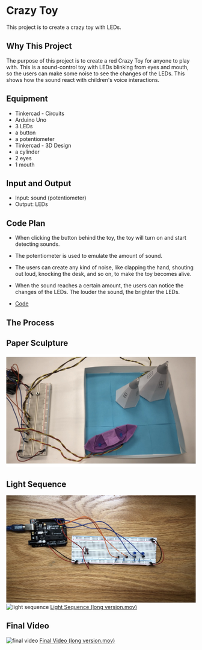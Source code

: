 # Crazy Toy

  This project is to create a crazy toy with LEDs. 


## Why This Project
  The purpose of this project is to create a red Crazy Toy for anyone to play with. 
  This is a sound-control toy with LEDs blinking from eyes and mouth, so the users can make some noise to see the changes of the LEDs. This shows how the sound react with children's voice interactions. 


## Equipment
* Tinkercad - Circuits
 * Arduino Uno
 * 3 LEDs
 * a button
 * a potentiometer
* Tinkercad - 3D Design
 * a cylinder
 * 2 eyes
 * 1 mouth
 

## Input and Output
* Input: sound (potentiometer)
* Output: LEDs


## Code Plan
* When clicking the button behind the toy, the toy will turn on and start detecting sounds. 

* The potentiometer is used to emulate the amount of sound. 

* The users can create any kind of noise, like clapping the hand, shouting out loud, knocking the desk, and so on, to make the toy becomes alive. 

* When the sound reaches a certain amount, the users can notice the changes of the LEDs. The louder the sound, the brighter the LEDs. 

* [Code](/hw/Project2/project2.ino)
  

## The Process
  
  
  
## Paper Sculpture
![paper sculpture](/hw/Project1/videos/papersculpture.jpg)


## Light Sequence
![breadboard](/hw/Project1/videos/breadboard.jpg)
![light sequence](/hw/Project1/videos/lightsequence.gif)
[Light Sequence (long version.mov)](/hw/Project1/videos/lightsequence.MOV)


## Final Video
![final video](/hw/Project1/videos/finalvideo.gif)
[Final Video (long version.mov)](/hw/Project1/videos/finalvideo.MOV)
  

